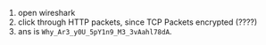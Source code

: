 1. open wireshark
2. click through HTTP packets, since TCP Packets encrypted (????)
3. ans is `Why_Ar3_y0U_5pY1n9_M3_3vAahl78dA`.